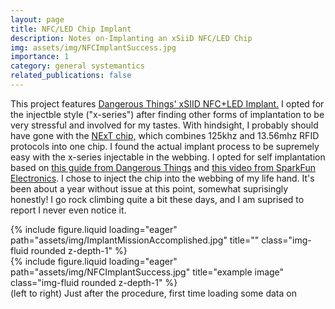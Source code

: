```yaml
---
layout: page
title: NFC/LED Chip Implant
description: Notes on-Implanting an xSiiD NFC/LED Chip
img: assets/img/NFCImplantSuccess.jpg
importance: 1
category: general systemantics
related_publications: false
---
```

This project features <a href="https://dangerousthings.com/product/xsiid/">Dangerous Things' xSIID NFC+LED Implant.</a> I opted for the injectble style ("x-series") after finding other forms of implantation to be very stressful and involved for my tastes. With hindsight, I probably should have gone with the <a href="https://dangerousthings.com/product/next/">NExT chip,</a> which combines 125khz and 13.56mhz RFID protocols into one chip. I found the actual implant process to be supremely easy with the x-series injectable in the webbing. I opted for self implantation based on <a href="https://dangerousthings.com/wp-content/uploads/Introduction-to-Implantable-Transponders-for-Professionals.pdf">this guide from Dangerous Things</a> and <a href="https://www.youtube.com/watch?v=Gj5g454AD4E">this video from SparkFun Electronics</a>. I chose to inject the chip into the webbing of my life hand. It's been about a year without issue at this point, somewhat suprisingly honestly! I go rock climbing quite a bit these days, and I am  suprised to  report I never even notice it.

<div class="row">
    <div class="col-sm mt-2 mt-md-0">
        {% include figure.liquid loading="eager" path="assets/img/ImplantMissionAccomplished.jpg" title="" class="img-fluid rounded z-depth-1" %}
    </div>
    <div class="col-sm mt-2 mt-md-0">
        {% include figure.liquid loading="eager" path="assets/img/NFCImplantSuccess.jpg" title="example image" class="img-fluid rounded z-depth-1" %}
    </div>
</div>
<div class="caption">
    (left to right) Just after the procedure, first time loading some data on
</div>
